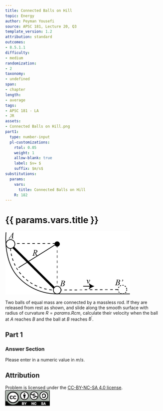 ```yaml
---
title: Connected Balls on Hill
topic: Energy
author: Peyman Yousefi
source: APSC 181, Lecture 20, Q3
template_version: 1.2
attribution: standard
outcomes:
- 8.5.1.1
difficulty:
- medium
randomization:
- 2
taxonomy:
- undefined
span:
- chapter
length:
- average
tags:
- APSC 181 - LA
- JR
assets:
- Connected Balls on Hill.png
part1:
  type: number-input
  pl-customizations:
    rtol: 0.05
    weight: 1
    allow-blank: true
    label: $v= $
    suffix: $m/s$
substitutions:
  params:
    vars:
      title: Connected Balls on Hill
    R: 182
---
```

# {{ params.vars.title }}
<img src="Connected Balls on Hill.png" width=400>

Two balls of equal mass are connected by a massless rod.
If they are released from rest as shown, and slide along the smooth surface with radius of curvature $R = {{params.R}} cm$, calculate their velocity when the ball at $A$ reaches $B$ and the ball at $B$ reaches $B^{\prime}$.

## Part 1

### Answer Section

Please enter in a numeric value in $m/s$.

## Attribution

Problem is licensed under the [CC-BY-NC-SA 4.0 license](https://creativecommons.org/licenses/by-nc-sa/4.0/).<br> ![The Creative Commons 4.0 license requiring attribution-BY, non-commercial-NC, and share-alike-SA license.](https://raw.githubusercontent.com/firasm/bits/master/by-nc-sa.png)